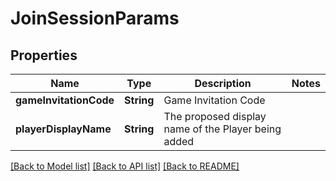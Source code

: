 # JoinSessionParams

## Properties
Name | Type | Description | Notes
------------ | ------------- | ------------- | -------------
**gameInvitationCode** | **String** | Game Invitation Code | 
**playerDisplayName** | **String** | The proposed display name of the Player being added | 

[[Back to Model list]](../README.md#documentation-for-models) [[Back to API list]](../README.md#documentation-for-api-endpoints) [[Back to README]](../README.md)


